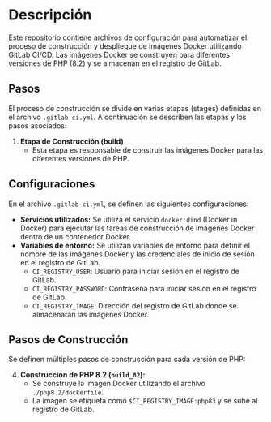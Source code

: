 # Descripción

Este repositorio contiene archivos de configuración para automatizar el proceso de construcción y despliegue de imágenes Docker utilizando GitLab CI/CD. Las imágenes Docker se construyen para diferentes versiones de PHP (8.2) y se almacenan en el registro de GitLab.

## Pasos

El proceso de construcción se divide en varias etapas (stages) definidas en el archivo `.gitlab-ci.yml`. A continuación se describen las etapas y los pasos asociados:

1. **Etapa de Construcción (build)**
   - Esta etapa es responsable de construir las imágenes Docker para las diferentes versiones de PHP.

## Configuraciones

En el archivo `.gitlab-ci.yml`, se definen las siguientes configuraciones:

- **Servicios utilizados:** Se utiliza el servicio `docker:dind` (Docker in Docker) para ejecutar las tareas de construcción de imágenes Docker dentro de un contenedor Docker.
- **Variables de entorno:** Se utilizan variables de entorno para definir el nombre de las imágenes Docker y las credenciales de inicio de sesión en el registro de GitLab.
  - `CI_REGISTRY_USER`: Usuario para iniciar sesión en el registro de GitLab.
  - `CI_REGISTRY_PASSWORD`: Contraseña para iniciar sesión en el registro de GitLab.
  - `CI_REGISTRY_IMAGE`: Dirección del registro de GitLab donde se almacenarán las imágenes Docker.

## Pasos de Construcción

Se definen múltiples pasos de construcción para cada versión de PHP:

4. **Construcción de PHP 8.2 (`build_82`):**
   - Se construye la imagen Docker utilizando el archivo `./php8.2/dockerfile`.
   - La imagen se etiqueta como `$CI_REGISTRY_IMAGE:php83` y se sube al registro de GitLab.
